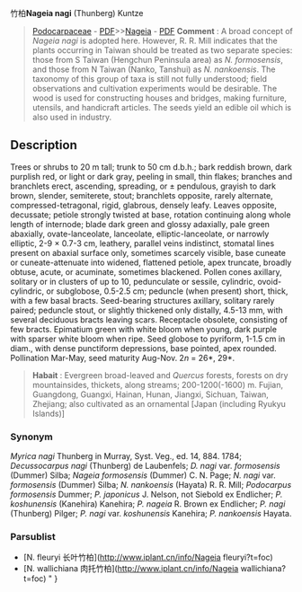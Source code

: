 竹柏**Nageia nagi** (Thunberg) Kuntze

> [Podocarpaceae](http://www.iplant.cn/info/Podocarpaceae?t=foc) - [PDF](http://www.iplant.cn/foc/pdf/Podocarpaceae.pdf)>>[Nageia](http://www.iplant.cn/info/Nageia?t=foc) - [PDF](http://www.iplant.cn/foc/pdf/Nageia.pdf)
> **Comment** : 
> A broad concept of *Nageia nagi* is adopted here. However, R. R. Mill indicates that the plants occurring in Taiwan should be treated as two separate species: those from S Taiwan (Hengchun Peninsula area) as *N. formosensis*, and those from N Taiwan (Nanko, Tanshui) as *N. nankoensis*. The taxonomy of this group of taxa is still not fully understood; field observations and cultivation experiments would be desirable.
> The wood is used for constructing houses and bridges, making furniture, utensils, and handicraft articles. The seeds yield an edible oil which is also used in industry.

## Description

Trees or shrubs to 20 m tall; trunk to 50 cm d.b.h.; bark reddish brown, dark purplish red, or light or dark gray, peeling in small, thin flakes; branches and branchlets erect, ascending, spreading, or ±  pendulous, grayish to dark brown, slender, semiterete, stout; branchlets opposite, rarely alternate, compressed-tetragonal, rigid, glabrous, densely leafy. Leaves opposite, decussate; petiole strongly twisted at base, rotation continuing along whole length of internode; blade dark green and glossy adaxially, pale green abaxially, ovate-lanceolate, lanceolate, elliptic-lanceolate, or narrowly elliptic, 2-9 ×  0.7-3 cm, leathery, parallel veins indistinct, stomatal lines present on abaxial surface only, sometimes scarcely visible, base cuneate or cuneate-attenuate into widened, flattened petiole, apex truncate, broadly obtuse, acute, or acuminate, sometimes blackened. Pollen cones axillary, solitary or in clusters of up to 10, pedunculate or sessile, cylindric, ovoid-cylindric, or subglobose, 0.5-2.5 cm; peduncle (when present) short, thick, with a few basal bracts. Seed-bearing structures axillary, solitary rarely paired; peduncle stout, or slightly thickened only distally, 4.5-13 mm, with several deciduous bracts leaving scars. Receptacle obsolete, consisting of few bracts. Epimatium green with white bloom when young, dark purple with sparser white bloom when ripe. Seed globose to pyriform, 1-1.5 cm in diam., with dense punctiform depressions, base pointed, apex rounded. Pollination Mar-May, seed maturity Aug-Nov. 2*n* = 26*, 29*.
> **Habait** : 
> Evergreen broad-leaved and *Quercus* forests, forests on dry mountainsides, thickets, along streams; 200-1200(-1600) m. Fujian, Guangdong, Guangxi, Hainan, Hunan, Jiangxi, Sichuan, Taiwan, Zhejiang; also cultivated as an ornamental [Japan (including Ryukyu Islands)]

### Synonym
*Myrica nagi* Thunberg in Murray, Syst. Veg., ed. 14, 884. 1784; *Decussocarpus nagi* (Thunberg) de Laubenfels; *D. nagi* var. *formosensis* (Dummer) Silba; *Nageia formosensis* (Dummer) C. N. Page; *N. nagi* var. *formosensis* (Dummer) Silba; *N. nankoensis* (Hayata) R. R. Mill; *Podocarpus formosensis* Dummer; *P. japonicus* J. Nelson, not Siebold ex Endlicher; *P. koshunensis* (Kanehira) Kanehira; *P. nageia* R. Brown ex Endlicher; *P. nagi* (Thunberg) Pilger; *P. nagi* var. *koshunensis* Kanehira; *P. nankoensis* Hayata.

### Parsublist

* [N.  fleuryi  长叶竹柏](http://www.iplant.cn/info/Nageia fleuryi?t=foc)
* [N.  wallichiana  肉托竹柏](http://www.iplant.cn/info/Nageia wallichiana?t=foc)
"
}